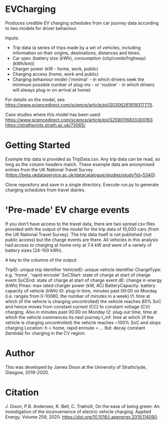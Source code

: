 # EVCharging
Produces credible EV charging schedules from car journey data according to two models for driver behaviour. 

Inputs:
<ul>
  <li>Trip data (a series of trips made by a set of vehicles, including information on their origins, destinations, distances and times.</li>
  <li>Car spec (battery size (kWh), consumption (city/combi/highway) (kWh/km))</li>
  <li>Charger power (kW - home, work, public)</li>
  <li>Charging access (home, work and public)</li>
  <li>Charging behaviour model ('minimal' - in which drivers seek the minimum possible number of plug-ins - or 'routine' - in which drivers will always plug-in on arrival at home)</li>
</ul>

For details on the model, see https://www.sciencedirect.com/science/article/pii/S0306261919317775.

Case studies where this model has been used:
https://www.sciencedirect.com/science/article/pii/S2590116820300163
https://strathprints.strath.ac.uk/73065/

# Getting Started
Example trip data is provided as TripData.csv. Any trip data can be read, so long as the column headers match. These example data are anonymised entries from the UK National Travel Survey (https://beta.ukdataservice.ac.uk/datacatalogue/studies/study?id=5340).

Clone repository and save in a single directory. Execute run.py to generate charging schedules from travel diaries.

# 'Pre-made' EV charge events
If you don't have access to the travel data, there are two spread csv files provided with the output of the model for the trip data of 10,000 cars (from the UK National Travel Survey). The trip data itself is not published (not public access) but the charge events are there. All vehicles in this analysis had access to charging at home only at 7.4 kW and were of a variety of battery sizes (24-100 kWh).

A key to the columns of the output:

TripID: unique trip identifier
VehicleID: unique vehicle identifier
ChargeType: e.g. 'home', 'rapid enroute'
SoCStart: state of charge at start of charge event
SoCEnd: state of charge at start of charge event
dE: change in energy (kWh)
Pmax: max rated charger power (kW, AC)
BatteryCapacity: battery capacity of vehicle (kWh)
t0: plug-in time, minutes past 00:00 on Monday (i.e. ranges from 0-10080, the number of minutes in a week)
t1: time at which (if the vehicle is charging uncontrolled) the vehicle reaches 80% SoC and hence moves from constant current (CC) to constant voltage (CV) charging. Also in minutes past 00:00 on Monday
t2: plug-out time, time at which the vehicle commences its next journey
t_inf: time at which (if the vehicle is charging uncontrolled) the vehicle reaches ~100% SoC and stops charging
Location: h = home, rapid enroute = …
lbd: decay constant (lambda) for charging in the CV region:

# Author
This was developed by James Dixon at the University of Strathclyde, Glasgow, 2019-2020.

# Citation
J. Dixon, P.B. Andersen, K. Bell, C. Træholt, On the ease of being green: An investigation of the inconvenience of electric vehicle charging. Applied Energy,
Volume 258, 2020. https://doi.org/10.1016/j.apenergy.2019.114090.
